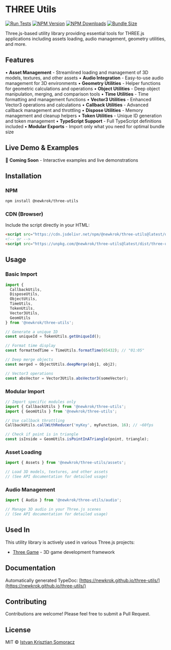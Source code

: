 # THREE Utils

[![Run Tests](https://github.com/NewKrok/three-utils/actions/workflows/test.yml/badge.svg)](https://github.com/NewKrok/three-utils/actions/workflows/test.yml)
[![NPM Version](https://img.shields.io/npm/v/@newkrok/three-utils)](https://www.npmjs.com/package/@newkrok/three-utils)
[![NPM Downloads](https://img.shields.io/npm/dm/@newkrok/three-utils)](https://www.npmjs.com/package/@newkrok/three-utils)
[![Bundle Size](https://img.shields.io/bundlephobia/minzip/@newkrok/three-utils)](https://bundlephobia.com/package/@newkrok/three-utils)

Three.js-based utility library providing essential tools for THREE.js applications including assets loading, audio management, geometry utilities, and more.

## Features

• **Asset Management** - Streamlined loading and management of 3D models, textures, and other assets
• **Audio Integration** - Easy-to-use audio management for 3D environments
• **Geometry Utilities** - Helper functions for geometric calculations and operations
• **Object Utilities** - Deep object manipulation, merging, and comparison tools
• **Time Utilities** - Time formatting and management functions
• **Vector3 Utilities** - Enhanced Vector3 operations and calculations
• **Callback Utilities** - Advanced callback management and throttling
• **Dispose Utilities** - Memory management and cleanup helpers
• **Token Utilities** - Unique ID generation and token management
• **TypeScript Support** - Full TypeScript definitions included
• **Modular Exports** - Import only what you need for optimal bundle size

## Live Demo & Examples

🚀 **Coming Soon** - Interactive examples and live demonstrations

## Installation

### NPM

```bash
npm install @newkrok/three-utils
```

### CDN (Browser)

Include the script directly in your HTML:

```html
<script src="https://cdn.jsdelivr.net/npm/@newkrok/three-utils@latest/dist/three-utils.min.js"></script>
<!-- or -->
<script src="https://unpkg.com/@newkrok/three-utils@latest/dist/three-utils.min.js"></script>
```

## Usage

### Basic Import

```typescript
import { 
  CallbackUtils, 
  DisposeUtils, 
  ObjectUtils, 
  TimeUtils, 
  TokenUtils, 
  Vector3Utils, 
  GeomUtils 
} from '@newkrok/three-utils';

// Generate a unique ID
const uniqueId = TokenUtils.getUniqueId();

// Format time display
const formattedTime = TimeUtils.formatTime(65432); // "01:05"

// Deep merge objects
const merged = ObjectUtils.deepMerge(obj1, obj2);

// Vector3 operations
const absVector = Vector3Utils.absVector3(someVector);
```

### Modular Import

```typescript
// Import specific modules only
import { CallbackUtils } from '@newkrok/three-utils';
import { GeomUtils } from '@newkrok/three-utils';

// Use callback throttling
CallbackUtils.callWithReducer('myKey', myFunction, 16); // ~60fps

// Check if point is in triangle
const isInside = GeomUtils.isPointInATriangle(point, triangle);
```

### Asset Loading

```typescript
import { Assets } from '@newkrok/three-utils/assets';

// Load 3D models, textures, and other assets
// (See API documentation for detailed usage)
```

### Audio Management

```typescript
import { Audio } from '@newkrok/three-utils/audio';

// Manage 3D audio in your Three.js scenes
// (See API documentation for detailed usage)
```

## Used In

This utility library is actively used in various Three.js projects:
- [Three Game](https://github.com/NewKrok/three-game) - 3D game development framework

## Documentation

Automatically generated TypeDoc: [https://newkrok.github.io/three-utils/](https://newkrok.github.io/three-utils/)

## Contributing

Contributions are welcome! Please feel free to submit a Pull Request.

## License

MIT © [Istvan Krisztian Somoracz](https://github.com/NewKrok)
